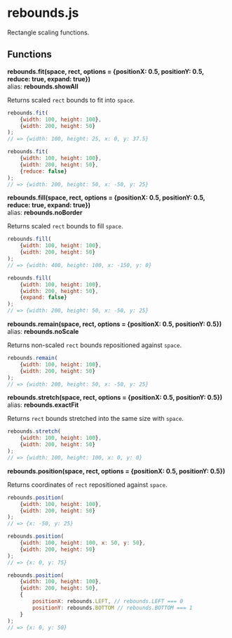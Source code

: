 # rebounds.js

Rectangle scaling functions.

## Functions

**rebounds.fit(space, rect, options = {positionX: 0.5, positionY: 0.5, reduce: true, expand: true})**  
alias: **rebounds.showAll**

Returns scaled `rect` bounds to fit into `space`.

```javascript
rebounds.fit(
	{width: 100, height: 100},
	{width: 200, height: 50}
);
// => {width: 100, height: 25, x: 0, y: 37.5}

rebounds.fit(
	{width: 100, height: 100},
	{width: 200, height: 50},
	{reduce: false}
);
// => {width: 200, height: 50, x: -50, y: 25}
```

**rebounds.fill(space, rect, options = {positionX: 0.5, positionY: 0.5, reduce: true, expand: true})**  
alias: **rebounds.noBorder**

Returns scaled `rect` bounds to fill `space`.

```javascript
rebounds.fill(
	{width: 100, height: 100},
	{width: 200, height: 50}
);
// => {width: 400, height: 100, x: -150, y: 0}

rebounds.fill(
	{width: 100, height: 100},
	{width: 200, height: 50},
	{expand: false}
);
// => {width: 200, height: 50, x: -50, y: 25}
```

**rebounds.remain(space, rect, options = {positionX: 0.5, positionY: 0.5})**  
alias: **rebounds.noScale**

Returns non-scaled `rect` bounds repositioned against `space`.

```javascript
rebounds.remain(
	{width: 100, height: 100},
	{width: 200, height: 50}
);
// => {width: 200, height: 50, x: -50, y: 25}
```

**rebounds.stretch(space, rect, options = {positionX: 0.5, positionY: 0.5})**  
alias: **rebounds.exactFit**

Returns `rect` bounds stretched into the same size with `space`.

```javascript
rebounds.stretch(
	{width: 100, height: 100},
	{width: 200, height: 50}
);
// => {width: 100, height: 100, x: 0, y: 0}
```

**rebounds.position(space, rect, options = {positionX: 0.5, positionY: 0.5})**

Returns coordinates of `rect` repositioned against `space`.

```javascript
rebounds.position(
	{width: 100, height: 100},
	{width: 200, height: 50}
);
// => {x: -50, y: 25}

rebounds.position(
	{width: 100, height: 100, x: 50, y: 50},
	{width: 200, height: 50}
);
// => {x: 0, y: 75}

rebounds.position(
	{width: 100, height: 100},
	{width: 200, height: 50},
	{
		positionX: rebounds.LEFT, // rebounds.LEFT === 0
		positionY: rebounds.BOTTOM // rebounds.BOTTOM === 1
	}
);
// => {x: 0, y: 50}
```
